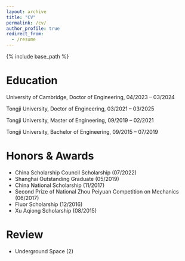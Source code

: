 ```yaml
---
layout: archive
title: "CV"
permalink: /cv/
author_profile: true
redirect_from:
  - /resume
---
```


{% include base_path %}

Education
======
University of Cambridge, Doctor of Engineering, 04/2023 – 03/2024

Tongji University, Doctor of Engineering, 03/2021 – 03/2025

Tongji University, Master of Engineering, 09/2019 – 02/2021

Tongji University, Bachelor of Engineering, 09/2015 – 07/2019

Honors & Awards
======
* China Scholarship Council Scholarship (07/2022)
* Shanghai Outstanding Graduate (05/2019)
* China National Scholarship (11/2017)
* Second Prize of National Zhou Peiyuan Competition on Mechanics (06/2017)
* Fluor Scholarship (12/2016)
* Xu Aqiong Scholarship (08/2015)
  
Review
======
* Underground Space (2)
